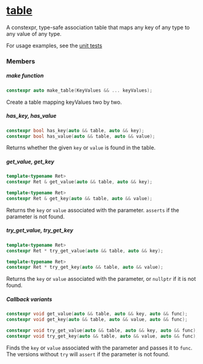 # [table](table.hpp)

A constexpr, type-safe association table that maps any key of any type to any value of any type.

For usage examples, see the [unit tests](tests/table.tests.cpp)

### Members

##### make function

```cpp
constexpr auto make_table(KeyValues && ... keyValues);
```
Create a table mapping keyValues two by two.

##### has_key, has_value

```cpp
constexpr bool has_key(auto && table, auto && key);
constexpr bool has_value(auto && table, auto && value);
```

Returns whether the given `key` or `value` is found in the table.

##### get_value, get_key

```cpp
template<typename Ret>
constexpr Ret & get_value(auto && table, auto && key);

template<typename Ret>
constexpr Ret & get_key(auto && table, auto && value);
```

Returns the `key` or `value` associated with the parameter. `asserts` if the parameter is not found.

##### try_get_value, try_get_key

```cpp
template<typename Ret>
constexpr Ret * try_get_value(auto && table, auto && key);

template<typename Ret>
constexpr Ret * try_get_key(auto && table, auto && value);
```

Returns the `key` or `value` associated with the parameter, or `nullptr` if it is not found.

##### Callback variants

```cpp
constexpr void get_value(auto && table, auto && key, auto && func);
constexpr void get_key(auto && table, auto && value, auto && func);

constexpr void try_get_value(auto && table, auto && key, auto && func);
constexpr void try_get_key(auto && table, auto && value, auto && func);
```

Finds the `key` or `value` associated with the parameter and passes it to `func`. The versions without `try` will `assert` if the parameter is not found.